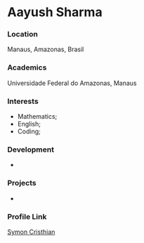 # Aayush Sharma

### Location

Manaus, Amazonas, Brasil

### Academics

Universidade Federal do Amazonas, Manaus

### Interests

- Mathematics;
- English;
- Coding;

### Development

- 

### Projects

- 

### Profile Link

[Symon Cristhian](https://github.com/s4imu)
